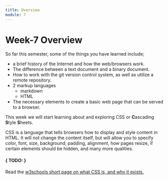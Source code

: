 ```yaml
---
title: Overview
module: 7
---
```


# Week-7 Overview

So far this semester, some of the things you have learned include;

- a brief history of the Internet and how the web/browsers work.
- The difference between a text document and a binary document.
- How to work with the git version control system, as well as utilize a remote repository.
- 2 markup languages
    - markdown
    - HTML
- The necessary elements to create a basic web page that can be served to a browser.


This week we will start learning about and exploring CSS or **C**ascading **S**tyle **S**heets.

CSS is a language that tells browsers how to display and style content in HTML. It will not change the content itself, but will allow you to specify color, font, size, background, padding, alignment, how pages resize, if certain elements should be hidden, and many more qualities.


#### { TODO: }

Read the [w3schools short page on what CSS is, and why it exists.](https://www.w3schools.com/css/css_intro.asp)
